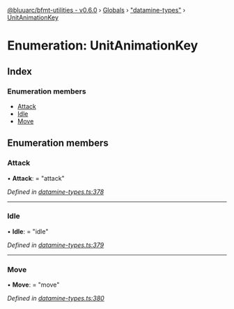 [@bluuarc/bfmt-utilities - v0.6.0](../README.md) › [Globals](../globals.md) › ["datamine-types"](../modules/_datamine_types_.md) › [UnitAnimationKey](_datamine_types_.unitanimationkey.md)

# Enumeration: UnitAnimationKey

## Index

### Enumeration members

* [Attack](_datamine_types_.unitanimationkey.md#attack)
* [Idle](_datamine_types_.unitanimationkey.md#idle)
* [Move](_datamine_types_.unitanimationkey.md#move)

## Enumeration members

###  Attack

• **Attack**: = "attack"

*Defined in [datamine-types.ts:378](https://github.com/BluuArc/bfmt-utilities/blob/master/src/datamine-types.ts#L378)*

___

###  Idle

• **Idle**: = "idle"

*Defined in [datamine-types.ts:379](https://github.com/BluuArc/bfmt-utilities/blob/master/src/datamine-types.ts#L379)*

___

###  Move

• **Move**: = "move"

*Defined in [datamine-types.ts:380](https://github.com/BluuArc/bfmt-utilities/blob/master/src/datamine-types.ts#L380)*
